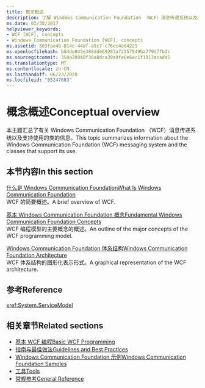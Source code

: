 ```yaml
---
title: 概念概述
description: 了解 Windows Communication Foundation （WCF）消息传递系统以及支持使用的类。
ms.date: 03/30/2017
helpviewer_keywords:
- WCF [WCF], concepts
- Windows Communication Foundation [WCF], concepts
ms.assetid: 503fae4b-014c-44df-a9c7-c76ec4ed4229
ms.openlocfilehash: b84de045e388dde69283a72357949ba779d7fb3c
ms.sourcegitcommit: 358a28048f36a8dca39a9fe6e6ac1f1913acadd5
ms.translationtype: MT
ms.contentlocale: zh-CN
ms.lasthandoff: 06/23/2020
ms.locfileid: "85247683"
---
```

# <a name="conceptual-overview"></a><span data-ttu-id="49efe-103">概念概述</span><span class="sxs-lookup"><span data-stu-id="49efe-103">Conceptual overview</span></span>

<span data-ttu-id="49efe-104">本主题汇总了有关 Windows Communication Foundation （WCF）消息传递系统以及支持使用的类的信息。</span><span class="sxs-lookup"><span data-stu-id="49efe-104">This topic summarizes information about the Windows Communication Foundation (WCF) messaging system and the classes that support its use.</span></span>

## <a name="in-this-section"></a><span data-ttu-id="49efe-105">本节内容</span><span class="sxs-lookup"><span data-stu-id="49efe-105">In this section</span></span>

 <span data-ttu-id="49efe-106">[什么是 Windows Communication Foundation](whats-wcf.md)</span><span class="sxs-lookup"><span data-stu-id="49efe-106">[What Is Windows Communication Foundation](whats-wcf.md)</span></span>\
 <span data-ttu-id="49efe-107">WCF 的简要概述。</span><span class="sxs-lookup"><span data-stu-id="49efe-107">A brief overview of WCF.</span></span>

 <span data-ttu-id="49efe-108">[基本 Windows Communication Foundation 概念](fundamental-concepts.md)</span><span class="sxs-lookup"><span data-stu-id="49efe-108">[Fundamental Windows Communication Foundation Concepts](fundamental-concepts.md)</span></span>\
 <span data-ttu-id="49efe-109">WCF 编程模型的主要概念的概述。</span><span class="sxs-lookup"><span data-stu-id="49efe-109">An outline of the major concepts of the WCF programming model.</span></span>

 <span data-ttu-id="49efe-110">[Windows Communication Foundation 体系结构](architecture.md)</span><span class="sxs-lookup"><span data-stu-id="49efe-110">[Windows Communication Foundation Architecture](architecture.md)</span></span>\
 <span data-ttu-id="49efe-111">WCF 体系结构的图形化表示形式。</span><span class="sxs-lookup"><span data-stu-id="49efe-111">A graphical representation of the WCF architecture.</span></span>

## <a name="reference"></a><span data-ttu-id="49efe-112">参考</span><span class="sxs-lookup"><span data-stu-id="49efe-112">Reference</span></span>

<xref:System.ServiceModel>

## <a name="related-sections"></a><span data-ttu-id="49efe-113">相关章节</span><span class="sxs-lookup"><span data-stu-id="49efe-113">Related sections</span></span>

- [<span data-ttu-id="49efe-114">基本 WCF 编程</span><span class="sxs-lookup"><span data-stu-id="49efe-114">Basic WCF Programming</span></span>](basic-wcf-programming.md)
- [<span data-ttu-id="49efe-115">指南与最佳做法</span><span class="sxs-lookup"><span data-stu-id="49efe-115">Guidelines and Best Practices</span></span>](guidelines-and-best-practices.md)
- [<span data-ttu-id="49efe-116">Windows Communication Foundation 示例</span><span class="sxs-lookup"><span data-stu-id="49efe-116">Windows Communication Foundation Samples</span></span>](./samples/index.md)
- [<span data-ttu-id="49efe-117">工具</span><span class="sxs-lookup"><span data-stu-id="49efe-117">Tools</span></span>](./diagnostics/exceptions-reference/tools.md)
- [<span data-ttu-id="49efe-118">常规参考</span><span class="sxs-lookup"><span data-stu-id="49efe-118">General Reference</span></span>](general-reference.md)
